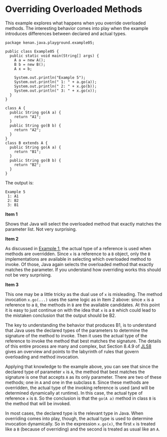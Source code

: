 # Overriding Overloaded Methods

This example explores what happens when you override overloaded methods. The interesting behavior comes into play when the example introduces differences between declared and actual types. 


    package kenan.java.playground.example05;
    
    public class Example05 {
      public static void main(String[] args) {
        A a = new A();
        B b = new B();
        A x = b;
    
        System.out.println("Example 5");
        System.out.println(" 1: " + a.go(a));
        System.out.println(" 2: " + x.go(b));
        System.out.println(" 3: " + x.go(x));
      }
    }
    
    class A {
      public String go(A a) {
        return "A1";
      }
      public String go(B b) {
        return "A2";
      }
    }
    class B extends A {
      public String go(A a) {
        return "B1";
      }
      public String go(B b) {
        return "B2";
      }
    }

The output is:

    Example 5
     1: A1
     2: B2
     3: B1

**Item 1**

Shows that Java will select the overloaded method that exactly matches the parameter list. Not very surprising.

**Item 2**

As discussed in [Example 1][ex1], the actual type of a reference is used when methods are overridden. Since `x` is a reference to a `B` object, only the `B` implementations are available in selecting which overloaded method to invoke. Of those, Java again selects the overloaded method that exactly matches the parameter. If you understand how overriding works this should not be very surprising.

**Item 3**

This one may be a little tricky as the dual use of `x` is misleading. The method invocation `x.go(...)` uses the same logic as in Item 2 above: since `x` is a reference to a `B`, the methods in `B` are the available candidates. At this point it is easy to just continue on with the idea that `x` is a `B` which could lead to the mistaken conclusion that the output should be B2. 

The key to understanding the behavior that produces B1, is to understand that Java uses the declared types of the parameters to determine the signature of the method to invoke. Then it uses the actual type of the reference to invoke the method that best matches the signature. The details of this entire process are many and complex, but Section 8.4.9 of [JLS8][jls8] gives an overview and points to the labyrinth of rules that govern overloading and method invocation.

Applying that knowledge to the example above, you can see that since the declared type of parameter `x` is `A`, the method that best matches the signature is one that accepts `A` as its only parameter. There are two of these methods; one in `A` and one in the subclass `B`. Since these methods are overridden, the actual type of the invoking reference is used (and will be determined dynamically at runtime). In this case, the actual type of reference `x` is `B`. So the conclusion is that the `go(A a)` method in class `B` is the method that will be invoked. 

In most cases, the declared type is the relevant type in Java. When overriding comes into play, though, the actual type is used to determine invocation dynamically. So in the expression `x.go(x)`, the first `x` is treated like a `B` (because of overriding) and the second is treated as usual like an `A`.

[ex1]: http://www.0xc0deshop.com/2014/05/overriding-instance-methods-in-java.html
[jls8]: http://docs.oracle.com/javase/specs/jls/se8/jls8.pdf